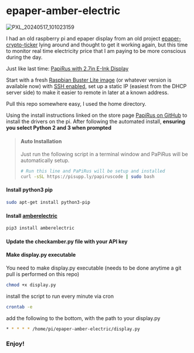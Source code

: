 # epaper-amber-electric
![PXL_20240517_101023159](https://github.com/son1cn/epaper-amber-electric/assets/31121758/ef97df76-9359-41b7-a097-82985ac3465e)

I had an old raspberry pi and epaper display from an old project [epaper-crypto-ticker](https://github.com/son1cn/epaper-crypto-ticker) lying around and thought to get it working again, but this time to monitor real time electricity price that I am paying to be more conscious during the day.

Just like last time:
[PapiRus with 2.7in E-Ink Display](https://au.rs-online.com/web/p/raspberry-pi-screens/1218357/)

Start with a fresh [Raspbian Buster Lite image](https://downloads.raspberrypi.org/raspios_lite_armhf/images/raspios_lite_armhf-2021-05-28/2021-05-07-raspios-buster-armhf-lite.zip) (or whatever version is available now) with [SSH enabled](https://phoenixnap.com/kb/enable-ssh-raspberry-pi), set up a static IP (easiest from the DHCP server side) to make it easier to remote in later at a known address.

Pull this repo somewhere easy, I used the home directory.

Using the install instructions linked on the store page [PapiRus on GitHub](https://github.com/PiSupply/PaPiRus) to install the drivers on the pi.
After following the automated install, **ensuring you select Python 2 and 3 when prompted**
>#### Auto Installation
>Just run the following script in a terminal window and PaPiRus will be automatically setup.
>```bash
># Run this line and PaPiRus will be setup and installed
>curl -sSL https://pisupp.ly/papiruscode | sudo bash
>```
#### Install python3 pip
```bash
sudo apt-get install python3-pip
```
#### Install [amberelectric](https://pypi.org/project/amberelectric)
```bash
pip3 install amberelectric
```

#### Update the checkamber.py file with your API key

#### Make display.py executable
You need to make display.py executable (needs to be done anytime a git pull is performed on this repo)
```bash
chmod +x display.py
```

install the script to run every minute via cron
```bash
crontab -e
```
add the following to the bottom, with the path to your display.py
```bash
* * * * * /home/pi/epaper-amber-electric/display.py
```

### Enjoy!
